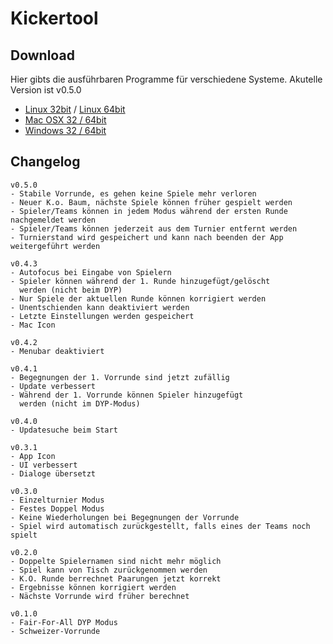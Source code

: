 # Kickertool #

## Download ##
Hier gibts die ausführbaren Programme für verschiedene Systeme.
Akutelle Version ist v0.5.0
* [Linux 32bit](http://arnefeil.de/kickertool/linux32.zip) /
 [Linux 64bit](http://arnefeil.de/kickertool/linux64.zip)
* [Mac OSX 32 / 64bit](http://arnefeil.de/kickertool/osx.zip)
* [Windows 32 / 64bit](http://arnefeil.de/kickertool.zip)

## Changelog ##

    v0.5.0
    - Stabile Vorrunde, es gehen keine Spiele mehr verloren
    - Neuer K.o. Baum, nächste Spiele können früher gespielt werden
    - Spieler/Teams können in jedem Modus während der ersten Runde nachgemeldet werden
    - Spieler/Teams können jederzeit aus dem Turnier entfernt werden
    - Turnierstand wird gespeichert und kann nach beenden der App weitergeführt werden
    
    v0.4.3
    - Autofocus bei Eingabe von Spielern
    - Spieler können während der 1. Runde hinzugefügt/gelöscht
      werden (nicht beim DYP)
    - Nur Spiele der aktuellen Runde können korrigiert werden
    - Unentschienden kann deaktiviert werden
    - Letzte Einstellungen werden gespeichert
    - Mac Icon

    v0.4.2
    - Menubar deaktiviert

    v0.4.1
    - Begegnungen der 1. Vorrunde sind jetzt zufällig
    - Update verbessert
    - Während der 1. Vorrunde können Spieler hinzugefügt
      werden (nicht im DYP-Modus)

    v0.4.0
    - Updatesuche beim Start

    v0.3.1
    - App Icon
    - UI verbessert
    - Dialoge übersetzt

    v0.3.0
    - Einzelturnier Modus
    - Festes Doppel Modus
    - Keine Wiederholungen bei Begegnungen der Vorrunde
    - Spiel wird automatisch zurückgestellt, falls eines der Teams noch spielt

    v0.2.0
    - Doppelte Spielernamen sind nicht mehr möglich
    - Spiel kann von Tisch zurückgenommen werden
    - K.O. Runde berrechnet Paarungen jetzt korrekt
    - Ergebnisse können korrigiert werden
    - Nächste Vorrunde wird früher berechnet

    v0.1.0
    - Fair-For-All DYP Modus
    - Schweizer-Vorrunde
